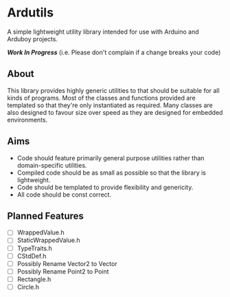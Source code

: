 # Ardutils
A simple lightweight utility library intended for use with Arduino and Arduboy projects.

**_Work In Progress_**
(i.e. Please don't complain if a change breaks your code)

## About

This library provides highly generic utilities to that should be suitable for all kinds of programs.
Most of the classes and functions provided are templated so that they're only instantiated as required.
Many classes are also designed to favour size over speed as they are designed for embedded environments.

## Aims

- Code should feature primarily general purpose utilities rather than domain-specific utilities.
- Compiled code should be as small as possible so that the library is lightweight.
- Code should be templated to provide flexibility and genericity.
- All code should be const correct.

## Planned Features

- [ ] WrappedValue.h
- [ ] StaticWrappedValue.h
- [ ] TypeTraits.h
- [ ] CStdDef.h
- [ ] Possibly Rename Vector2 to Vector
- [ ] Possibly Rename Point2 to Point
- [ ] Rectangle.h
- [ ] Circle.h
